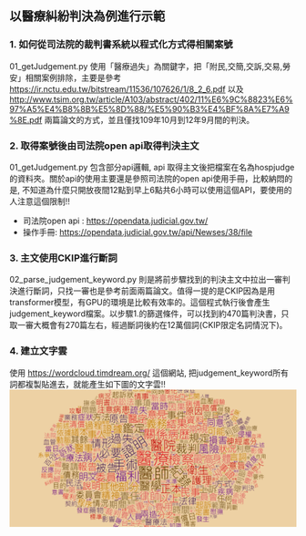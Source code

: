 ## 以醫療糾紛判決為例進行示範
### 1. 如何從司法院的裁判書系統以程式化方式得相關案號
01_getJudgement.py 使用「醫療過失」為關鍵字，把「附民,交簡,交訴,交易,勞安」相關案例排除，主要是參考 https://ir.nctu.edu.tw/bitstream/11536/107626/1/8_2_6.pdf 以及 http://www.tsim.org.tw/article/A103/abstract/402/11%E6%9C%8823%E6%97%A5%E4%B8%8B%E5%8D%88/%E5%90%B3%E4%BF%8A%E7%A9%8E.pdf 兩篇論文的方式，並且僅找109年10月到12年9月間的判決。

### 2. 取得案號後由司法院open api取得判決主文
01_getJudgement.py 包含部分api邏輯, api 取得主文後把檔案在名為hospjudge的資料夾。關於api的使用主要還是參照司法院的open api使用手冊，比較納悶的是, 不知道為什麼只開放夜間12點到早上6點共6小時可以使用這個API，要使用的人注意這個限制!! </br>
- 司法院open api : https://opendata.judicial.gov.tw/ </br>
- 操作手冊: https://opendata.judicial.gov.tw/api/Newses/38/file

### 3. 主文使用CKIP進行斷詞
02_parse_judgement_keyword.py 則是將前步驟找到的判決主文中拉出一審判決進行斷詞，只找一審也是參考前面兩篇論文。值得一提的是CKIP因為是用transformer模型，有GPU的環境是比較有效率的。這個程式執行後會產生judgement_keyword檔案。以步驟1.的篩選條件，可以找到約470篇判決書，只取一審大概會有270篇左右，經過斷詞後約在12萬個詞(CKIP限定名詞情況下)。

### 4. 建立文字雲
使用 https://wordcloud.timdream.org/ 這個網站, 把judgement_keyword所有詞都複製貼進去，就能產生如下圖的文字雲!!
![image info](./pictures/wordcloud.png)


